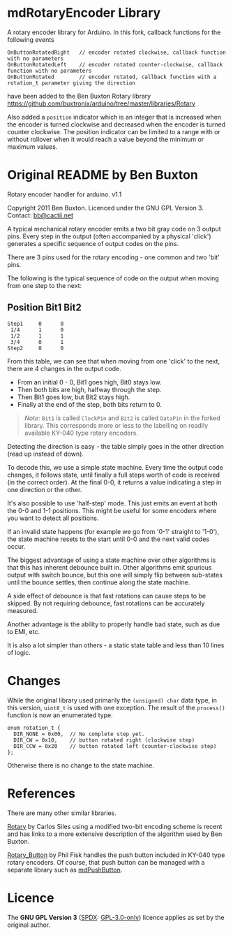 # mdRotaryEncoder Library

A rotary encoder library for Arduino. In this fork, callback functions for the following
events 

    OnButtonRotatedRight   // encoder rotated clockwise, callback function with no parameters
    OnButtonRotatedLeft    // encoder rotated counter-clockwise, callback function with no parameters
    OnButtonRotated        // encoder rotated, callback function with a rotation_t parameter giving the direction

have been added to the Ben Buxton Rotary library
<https://github.com/buxtronix/arduino/tree/master/libraries/Rotary>
 
Also added a `position` indicator which is an integer that is increased when the 
encoder is turned clockwise and decreased when the encoder is turned counter clockwise.
The position indicator can be limited to a range with or without rollover when it would
reach a value beyond the minimum or maximum values.

# Original README by Ben Buxton

Rotary encoder handler for arduino. v1.1

Copyright 2011 Ben Buxton. Licenced under the GNU GPL Version 3.
Contact: bb@cactii.net

A typical mechanical rotary encoder emits a two bit gray code
on 3 output pins. Every step in the output (often accompanied
by a physical 'click') generates a specific sequence of output
codes on the pins.

There are 3 pins used for the rotary encoding - one common and
two 'bit' pins.

The following is the typical sequence of code on the output when
moving from one step to the next:

  Position   Bit1   Bit2
  ----------------------
    Step1     0      0
     1/4      1      0
     1/2      1      1
     3/4      0      1
    Step2     0      0

From this table, we can see that when moving from one 'click' to
the next, there are 4 changes in the output code.

- From an initial 0 - 0, Bit1 goes high, Bit0 stays low.
- Then both bits are high, halfway through the step.
- Then Bit1 goes low, but Bit2 stays high.
- Finally at the end of the step, both bits return to 0.

>*Note*: `Bit1` is called `ClockPin` and `Bit2` is called `DataPin` in 
the forked library. This corresponds more or less to the labelling on 
readily available KY-040 type rotary encoders.

Detecting the direction is easy - the table simply goes in the other
direction (read up instead of down).

To decode this, we use a simple state machine. Every time the output
code changes, it follows state, until finally a full steps worth of
code is received (in the correct order). At the final 0-0, it returns
a value indicating a step in one direction or the other.

It's also possible to use 'half-step' mode. This just emits an event
at both the 0-0 and 1-1 positions. This might be useful for some
encoders where you want to detect all positions.

If an invalid state happens (for example we go from '0-1' straight
to '1-0'), the state machine resets to the start until 0-0 and the
next valid codes occur.

The biggest advantage of using a state machine over other algorithms
is that this has inherent debounce built in. Other algorithms emit spurious
output with switch bounce, but this one will simply flip between
sub-states until the bounce settles, then continue along the state
machine.

A side effect of debounce is that fast rotations can cause steps to
be skipped. By not requiring debounce, fast rotations can be accurately
measured.

Another advantage is the ability to properly handle bad state, such
as due to EMI, etc.

It is also a lot simpler than others - a static state table and less
than 10 lines of logic.

# Changes

While the original library used primarily the `(unsigned) char` data type, in this version, `uint8_t` 
is used with one exception. The result of the `process()` function is now an enumerated type.

    enum rotation_t { 
      DIR_NONE = 0x00,  // No complete step yet.
      DIR_CW = 0x10,    // button rotated right (clockwise step)
      DIR_CCW = 0x20    // button rotated left (counter-clockwise step)
    };

Otherwise there is no change to the state machine.

# References

There are many other similar libraries. 

[Rotary](https://github.com/CarlosSiles67/Rotary) by Carlos Siles using a modified 
two-bit encoding scheme is recent and has links to a more extensive description of 
the algorithm used by Ben Buxton.

[Rotary_Button](https://bitbucket.org/Dershum/rotary_button/src/master/) by Phil Fisk
handles the push button included in KY-040 type rotary encoders. Of course, that push
button can be managed with a separate library such as 
[mdPushButton](https://github.com/sigmdel/mdPushButton).


# Licence

The **GNU GPL Version 3** ([SPDX](https://spdx.dev/): [GPL-3.0-only](https://spdx.org/licenses/GPL-3.0-only.html)) licence applies as set by the original author.

